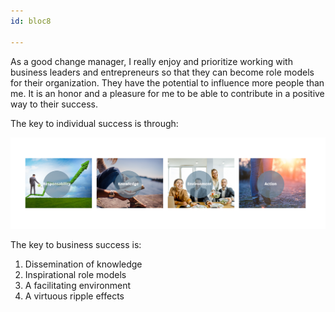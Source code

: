 ```yaml
---
id: bloc8

---
```

As a good change manager, I really enjoy and prioritize working with business leaders and entrepreneurs so that they can become role models for their organization. They have the potential to influence more people than me. It is an honor and a pleasure for me to be able to contribute in a positive way to their success.

The key to individual success is through:

![](/uploads/eng-success-individu.png)

The key to business success is:

1. Dissemination of knowledge
2. Inspirational role models
3. A facilitating environment
4. A virtuous ripple effects